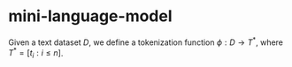 # mini-language-model

Given a text dataset $D$, we define a tokenization function $\phi: D \to T^*$, where $T^* = [t_i : i \le n]$.